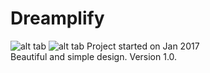 # Dreamplify
![alt tab](http://i.imgur.com/RAQp0h0.png)
![alt tab](http://i.imgur.com/YeWj4DB.png)
Project started on Jan 2017  
Beautiful and simple design. Version 1.0.
